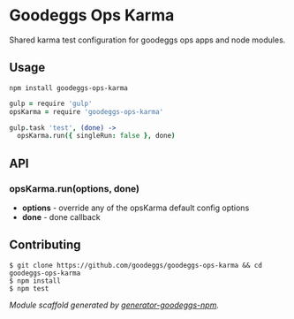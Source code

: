 # Goodeggs Ops Karma

Shared karma test configuration for goodeggs ops apps and node modules.

## Usage

```
npm install goodeggs-ops-karma
```

```coffeescript
gulp = require 'gulp'
opsKarma = require 'goodeggs-ops-karma'

gulp.task 'test', (done) ->
  opsKarma.run({ singleRun: false }, done)

```

## API

### opsKarma.run(options, done)

- **options** - override any of the opsKarma default config options
- **done** - done callback

## Contributing

```
$ git clone https://github.com/goodeggs/goodeggs-ops-karma && cd goodeggs-ops-karma
$ npm install
$ npm test
```

_Module scaffold generated by [generator-goodeggs-npm](https://github.com/goodeggs/generator-goodeggs-npm)._
